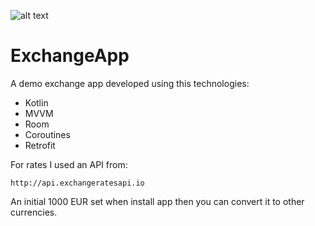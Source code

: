 ![alt text](https://iili.io/GN2p3B.jpg)
# ExchangeApp
A demo exchange app developed using this technologies:
- Kotlin
- MVVM
- Room
- Coroutines
- Retrofit

For rates I used an API from:
```
http://api.exchangeratesapi.io
```
An initial 1000 EUR set when install app then you can convert it to other currencies.


